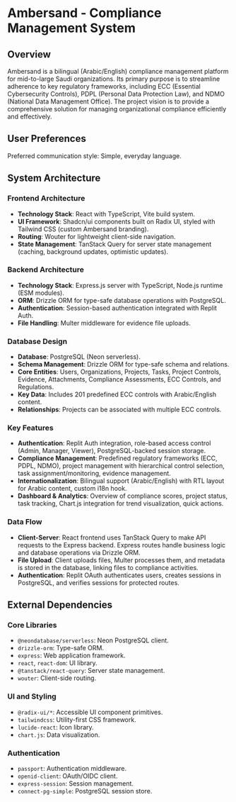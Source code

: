 # Ambersand - Compliance Management System

## Overview

Ambersand is a bilingual (Arabic/English) compliance management platform for mid-to-large Saudi organizations. Its primary purpose is to streamline adherence to key regulatory frameworks, including ECC (Essential Cybersecurity Controls), PDPL (Personal Data Protection Law), and NDMO (National Data Management Office). The project vision is to provide a comprehensive solution for managing organizational compliance efficiently and effectively.

## User Preferences

Preferred communication style: Simple, everyday language.

## System Architecture

### Frontend Architecture
- **Technology Stack**: React with TypeScript, Vite build system.
- **UI Framework**: Shadcn/ui components built on Radix UI, styled with Tailwind CSS (custom Ambersand branding).
- **Routing**: Wouter for lightweight client-side navigation.
- **State Management**: TanStack Query for server state management (caching, background updates, optimistic updates).

### Backend Architecture
- **Technology Stack**: Express.js server with TypeScript, Node.js runtime (ESM modules).
- **ORM**: Drizzle ORM for type-safe database operations with PostgreSQL.
- **Authentication**: Session-based authentication integrated with Replit Auth.
- **File Handling**: Multer middleware for evidence file uploads.

### Database Design
- **Database**: PostgreSQL (Neon serverless).
- **Schema Management**: Drizzle ORM for type-safe schema and relations.
- **Core Entities**: Users, Organizations, Projects, Tasks, Project Controls, Evidence, Attachments, Compliance Assessments, ECC Controls, and Regulations.
- **Key Data**: Includes 201 predefined ECC controls with Arabic/English content.
- **Relationships**: Projects can be associated with multiple ECC controls.

### Key Features
- **Authentication**: Replit Auth integration, role-based access control (Admin, Manager, Viewer), PostgreSQL-backed session storage.
- **Compliance Management**: Predefined regulatory frameworks (ECC, PDPL, NDMO), project management with hierarchical control selection, task assignment/monitoring, evidence management.
- **Internationalization**: Bilingual support (Arabic/English) with RTL layout for Arabic content, custom i18n hook.
- **Dashboard & Analytics**: Overview of compliance scores, project status, task tracking, Chart.js integration for trend visualization, quick actions.

### Data Flow
- **Client-Server**: React frontend uses TanStack Query to make API requests to the Express backend. Express routes handle business logic and database operations via Drizzle ORM.
- **File Upload**: Client uploads files, Multer processes them, and metadata is stored in the database, linking files to compliance activities.
- **Authentication**: Replit OAuth authenticates users, creates sessions in PostgreSQL, and verifies sessions for protected routes.

## External Dependencies

### Core Libraries
- `@neondatabase/serverless`: Neon PostgreSQL client.
- `drizzle-orm`: Type-safe ORM.
- `express`: Web application framework.
- `react`, `react-dom`: UI library.
- `@tanstack/react-query`: Server state management.
- `wouter`: Client-side routing.

### UI and Styling
- `@radix-ui/*`: Accessible UI component primitives.
- `tailwindcss`: Utility-first CSS framework.
- `lucide-react`: Icon library.
- `chart.js`: Data visualization.

### Authentication
- `passport`: Authentication middleware.
- `openid-client`: OAuth/OIDC client.
- `express-session`: Session management.
- `connect-pg-simple`: PostgreSQL session store.
